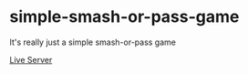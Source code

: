 # simple-smash-or-pass-game

It's really just a simple smash-or-pass game

[Live Server](http://simple-smash-or-pass.netlify.app)
